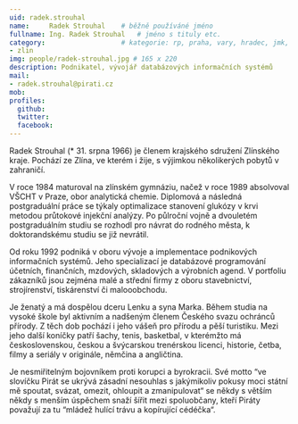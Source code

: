 ```yaml
---
uid: radek.strouhal
name:     Radek Strouhal  	# běžně používáné jméno
fullname: Ing. Radek Strouhal  	# jméno s tituly etc.
category:                 	# kategorie: rp, praha, vary, hradec, jmk, senat
- zlin
img: people/radek-strouhal.jpg # 165 x 220
description: Podnikatel, vývojář databázových informačních systémů             	# kratký popis, max 160 znaků
mail:
- radek.strouhal@pirati.cz
mob:			 
profiles:
  github:                 
  twitter:
  facebook: 			  
---
```


Radek Strouhal (* 31. srpna 1966) je členem krajského sdružení Zlínského kraje. Pochází ze Zlína, ve kterém i žije, s výjimkou několikerých pobytů v zahraničí.

V roce 1984 maturoval na zlínském gymnáziu, načež v roce 1989 absolvoval VŠCHT v Praze, obor analytická chemie. Diplomová a následná postgraduální práce se týkaly optimalizace stanovení glukózy v krvi metodou průtokové injekční analýzy. Po půlroční vojně a dvouletém postgraduálním studiu se rozhodl pro návrat do rodného města, k doktorandskému studiu se již nevrátil.

Od roku 1992 podniká v oboru vývoje a implementace podnikových informačních systémů. Jeho specializací je databázové programování účetních, finančních, mzdových, skladových a výrobních agend. V portfoliu zákazníků jsou zejména malé a střední firmy z oboru stavebnictví, strojírenství, tiskárenství či malooobchodu.

Je ženatý a má dospělou dceru Lenku a syna Marka. Během studia na vysoké škole byl aktivním a nadšeným členem Českého svazu ochránců přírody. Z těch dob pochází i jeho vášeň pro přírodu a pěší turistiku. Mezi jeho další koníčky patří šachy, tenis, basketbal, v kterémžto má československou, českou a švýcarskou trenérskou licenci, historie, četba, filmy a seriály v originále, němčina a angličtina.

Je nesmiřitelným bojovníkem proti korupci a byrokracii. Své motto “ve slovíčku Pirát se ukrývá zásadní nesouhlas s jakýmikoliv pokusy moci státní mě spoutat, svázat, omezit, ohloupit a zmanipulovat“ se někdy s větším někdy s menším úspěchem snaží šířit mezi spoluobčany, kteří Piráty považují za tu “mládež hulící trávu a kopírující cédéčka“.